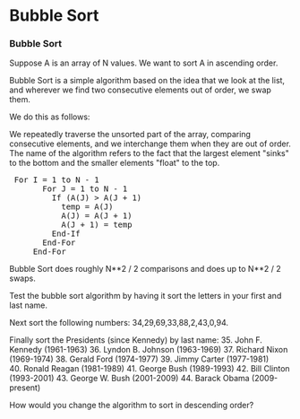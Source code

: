 # Bubble Sort

<h3><strong>Bubble Sort</strong></h3>
<p>Suppose A is an array of N values. We want to sort A in ascending order.</p>
<p>Bubble Sort is a simple algorithm based on the idea that we look at the list, and wherever we find two consecutive elements out of order, we swap them. 

We do this as follows: 

We repeatedly traverse the unsorted part of the array, comparing consecutive elements, and we interchange them when they are out of order. The name of the algorithm refers to the fact that the largest element "sinks" to the bottom and the smaller elements "float" to the top.</p>
<pre> For I = 1 to N - 1
       For J = 1 to N - 1
         If (A(J) &gt; A(J + 1)
           temp = A(J)
           A(J) = A(J + 1)
           A(J + 1) = temp
         End-If
       End-For
     End-For</pre>
<p>Bubble Sort does roughly N**2 / 2 comparisons and does up to N**2 / 2 swaps.</p>

Test the bubble sort algorithm by having it sort the letters in your first and last name.

Next sort the following numbers: 34,29,69,33,88,2,43,0,94.

Finally sort the Presidents (since Kennedy) by last name:
35. John F. Kennedy (1961-1963)
36. Lyndon B. Johnson (1963-1969)
37. Richard Nixon (1969-1974)
38. Gerald Ford (1974-1977)
39. Jimmy Carter (1977-1981)
40. Ronald Reagan (1981-1989)
41. George Bush (1989-1993)
42. Bill Clinton (1993-2001)
43. George W. Bush (2001-2009)
44. Barack Obama (2009-present)

How would you change the algorithm to sort in descending order?


